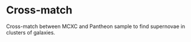 # Cross-match
Cross-match between MCXC and Pantheon sample to find supernovae in clusters of galaxies.
